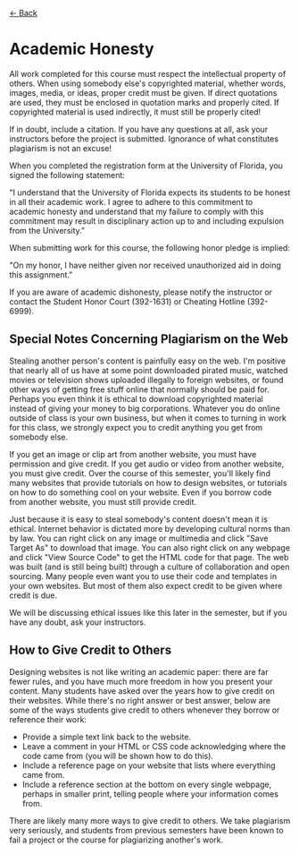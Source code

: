 [&larr; Back](README.md)

# Academic Honesty

All work completed for this course must respect the intellectual property of others. When using somebody else's copyrighted material, whether words, images, media, or ideas, proper credit must be given. If direct quotations are used, they must be enclosed in quotation marks and properly cited. If copyrighted material is used indirectly, it must still be properly cited!

If in doubt, include a citation. If you have any questions at all, ask your instructors before the project is submitted. Ignorance of what constitutes plagiarism is not an excuse!

When you completed the registration form at the University of Florida, you signed the following statement:

"I understand that the University of Florida expects its students to be honest in all their academic work. I agree to adhere to this commitment to academic honesty and understand that my failure to comply with this commitment may result in disciplinary action up to and including expulsion from the University."

When submitting work for this course, the following honor pledge is implied:

"On my honor, I have neither given nor received unauthorized aid in doing this assignment."

If you are aware of academic dishonesty, please notify the instructor or contact the Student Honor Court (392-1631) or Cheating Hotline (392-6999).

## Special Notes Concerning Plagiarism on the Web

Stealing another person's content is painfully easy on the web. I'm positive that nearly all of us have at some point downloaded pirated music, watched movies or television shows uploaded illegally to foreign websites, or found other ways of getting free stuff online that normally should be paid for. Perhaps you even think it is ethical to download copyrighted material instead of giving your money to big corporations. Whatever you do online outside of class is your own business, but when it comes to turning in work for this class, we strongly expect you to credit anything you get from somebody else.

If you get an image or clip art from another website, you must have permission and give credit. If you get audio or video from another website, you must give credit. Over the course of this semester, you'll likely find many websites that provide tutorials on how to design websites, or tutorials on how to do something cool on your website. Even if you borrow code from another website, you must still provide credit.

Just because it is easy to steal somebody's content doesn't mean it is ethical. Internet behavior is dictated more by developing cultural norms than by law. You can right click on any image or multimedia and click "Save Target As" to download that image. You can also right click on any webpage and click "View Source Code" to get the HTML code for that page. The web was built (and is still being built) through a culture of collaboration and open sourcing. Many people even want you to use their code and templates in your own websites. But most of them also expect credit to be given where credit is due.

We will be discussing ethical issues like this later in the semester, but if you have any doubt, ask your instructors.

## How to Give Credit to Others

Designing websites is not like writing an academic paper: there are far fewer rules, and you have much more freedom in how you present your content. Many students have asked over the years how to give credit on their websites. While there's no right answer or best answer, below are some of the ways students give credit to others whenever they borrow or reference their work:

* Provide a simple text link back to the website.
* Leave a comment in your HTML or CSS code acknowledging where the code came from (you will be shown how to do this).
* Include a reference page on your website that lists where everything came from.
* Include a reference section at the bottom on every single webpage, perhaps in smaller print, telling people where your information comes from.

There are likely many more ways to give credit to others. We take plagiarism very seriously, and students from previous semesters have been known to fail a project or the course for plagiarizing another's work.
